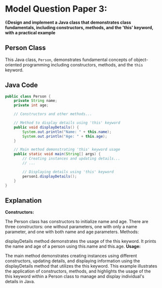 
# Model Question Paper 3:

6**Design and implement a Java class that demonstrates class fundamentals, including constructors, methods, and the 'this' keyword, with a practical example**

## Person Class

This Java class, `Person`, demonstrates fundamental concepts of object-oriented programming including constructors, methods, and the `this` keyword.

## Java Code

```java
public class Person {
    private String name;
    private int age;

    // Constructors and other methods...

    // Method to display details using 'this' keyword
    public void displayDetails() {
        System.out.println("Name: " + this.name);
        System.out.println("Age: " + this.age);
    }

    // Main method demonstrating 'this' keyword usage
    public static void main(String[] args) {
        // Creating instances and updating details...
        // ...

        // Displaying details using 'this' keyword
        person1.displayDetails();
    }
}
```
## Explanation
**Constructors:**

The Person class has constructors to initialize name and age.
There are three constructors: one without parameters, one with only a name parameter, and one with both name and age parameters.
Methods:

displayDetails method demonstrates the usage of the this keyword.
It prints the name and age of a person using this.name and this.age.
**Usage:**

The main method demonstrates creating instances using different constructors, updating details, and displaying information using the displayDetails method that utilizes the this keyword.
This example illustrates the application of constructors, methods, and highlights the usage of the this keyword within a Person class to manage and display individual's details in Java.